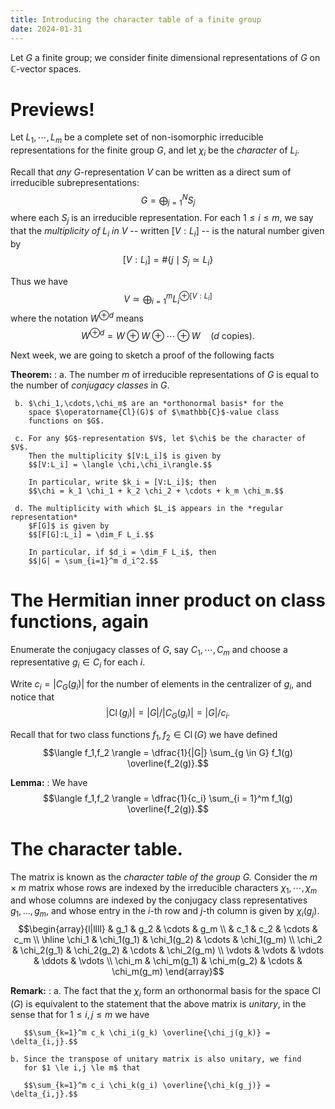 ```yaml
---
title: Introducing the character table of a finite group
date: 2024-01-31
---
```


Let $G$ a finite group; we consider finite dimensional representations
of $G$ on $\mathbb{C}$-vector spaces.

# Previews!

Let $L_1,\cdots,L_m$ be a complete set of non-isomorphic irreducible
representations for the finite group $G$, and let $\chi_i$ be the
*character* of $L_i$.

Recall that *any* $G$-representation $V$ can be written as a direct sum of
irreducible subrepresentations:
$$G = \bigoplus_{j=1}^N S_j$$
where each $S_j$ is an irreducible representation.
For each $1 \le i \le m$, we say that the *multiplicity of $L_i$ in $V$*
-- written $[V:L_i]$ -- is the natural number given by
$$[V:L_i] = \#\{j \mid S_j \simeq L_i\}$$

Thus we have
$$V \simeq \bigoplus_{i=1}^m L_i^{\oplus [V:L_i]}$$
where the notation $W^{\oplus d}$ means
$$W^{\oplus d} = W \oplus W \oplus \cdots \oplus W \quad \text{($d$ copies)}.$$

Next week, we are going to sketch a proof of the following facts

**Theorem:**
:    a. The number $m$ of irreducible representations of $G$ is equal
        to the number of *conjugacy classes* in $G$.

     b. $\chi_1,\cdots,\chi_m$ are an *orthonormal basis* for the
        space $\operatorname{Cl}(G)$ of $\mathbb{C}$-value class
        functions on $G$.

     c. For any $G$-representation $V$, let $\chi$ be the character of $V$.
	    Then the multiplicity $[V:L_i]$ is given by
		$$[V:L_i] = \langle \chi,\chi_i\rangle.$$
		
		In particular, write $k_i = [V:L_i]$; then
		$$\chi = k_1 \chi_1 + k_2 \chi_2 + \cdots + k_m \chi_m.$$
		
	 d. The multiplicity with which $L_i$ appears in the *regular representation*
	    $F[G]$ is given by
		$$[F[G]:L_i] = \dim_F L_i.$$
		
		In particular, if $d_i = \dim_F L_i$, then
		$$|G| = \sum_{i=1}^m d_i^2.$$


# The Hermitian inner product on class functions, again

Enumerate the conjugacy classes of $G$, say $C_1,\cdots,C_m$ and choose a
representative $g_i \in C_i$ for each $i$.

Write $c_i = |C_G(g_i)|$ for the number of elements in
the centralizer of $g_i$, and notice that $$|\operatorname{Cl}(g_i)| =
|G|/|C_G(g_i)| = |G|/c_i.$$

Recall that for two class functions $f_1,f_2 \in \operatorname{Cl}(G)$ we have defined
$$\langle f_1,f_2 \rangle = \dfrac{1}{|G|} \sum_{g \in G} f_1(g) \overline{f_2(g)}.$$

**Lemma:**
:    We have
     $$\langle f_1,f_2 \rangle = \dfrac{1}{c_i} \sum_{i = 1}^m f_1(g) \overline{f_2(g)}.$$


# The character table.

The matrix is known as the *character table of the group $G$.*
Consider the $m \times m$ matrix whose rows are indexed by the
irreducible characters $\chi_1,\cdots,\chi_m$ and whose columns are
indexed by the conjugacy class representatives $g_1,\dots,g_m$, and
whose entry in the $i$-th row and $j$-th column is given by
$\chi_i(g_j)$. 
$$\begin{array}{l|llll}
& g_1 & g_2 & \cdots & g_m \\
& c_1 & c_2 & \cdots & c_m \\
\hline 
\chi_1 & \chi_1(g_1) & \chi_1(g_2) & \cdots & \chi_1(g_m) \\
\chi_2 & \chi_2(g_1) & \chi_2(g_2) & \cdots & \chi_2(g_m) \\
\vdots & \vdots & \vdots & \ddots & \vdots \\
\chi_m & \chi_m(g_1) & \chi_m(g_2) & \cdots & \chi_m(g_m)
\end{array}$$

**Remark:** 
:   a. The fact that the $\chi_i$ form an orthonormal basis for the
       space $\operatorname{Cl}(G)$ is equivalent to the statement
       that the above matrix is *unitary*, in the sense that for $1
       \le i,j \le m$ we have

       $$\sum_{k=1}^m c_k \chi_i(g_k) \overline{\chi_j(g_k)} = \delta_{i,j}.$$

    b. Since the transpose of unitary matrix is also unitary, we find
       for $1 \le i,j \le m$ that
   
       $$\sum_{k=1}^m c_i \chi_k(g_i) \overline{\chi_k(g_j)} = \delta_{i,j}.$$
